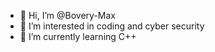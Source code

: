 - 👋 Hi, I’m @Bovery-Max
- 👀 I’m interested in coding and cyber security
- 🌱 I’m currently learning C++


<!---
Bovery-Max/Bovery-Max is a ✨ special ✨ repository because its `README.md` (this file) appears on your GitHub profile.
You can click the Preview link to take a look at your changes.
--->
